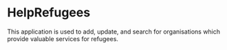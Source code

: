 # HelpRefugees

This application is used to add, update, and search for organisations which 
provide valuable services for refugees.

